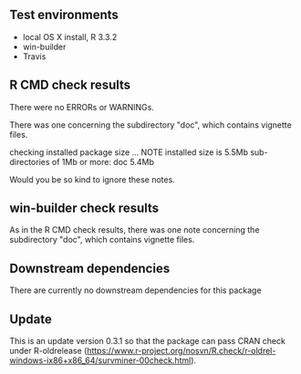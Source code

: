 ## Test environments
* local OS X install, R 3.3.2
* win-builder 
* Travis

## R CMD check results
There were no ERRORs or WARNINGs.

There was one concerning the subdirectory "doc", which contains vignette files.  
   
checking installed package size ... NOTE
  installed size is  5.5Mb
  sub-directories of 1Mb or more:
    doc   5.4Mb
   
Would you be so kind to ignore these notes.
    
    
## win-builder check results
   
As in the R CMD check results, there was one note concerning the subdirectory "doc", which contains vignette files.

## Downstream dependencies
There are currently no downstream dependencies for this package

## Update

This is an update version 0.3.1 so that the package can pass CRAN check under R-oldrelease (https://www.r-project.org/nosvn/R.check/r-oldrel-windows-ix86+x86_64/survminer-00check.html).
